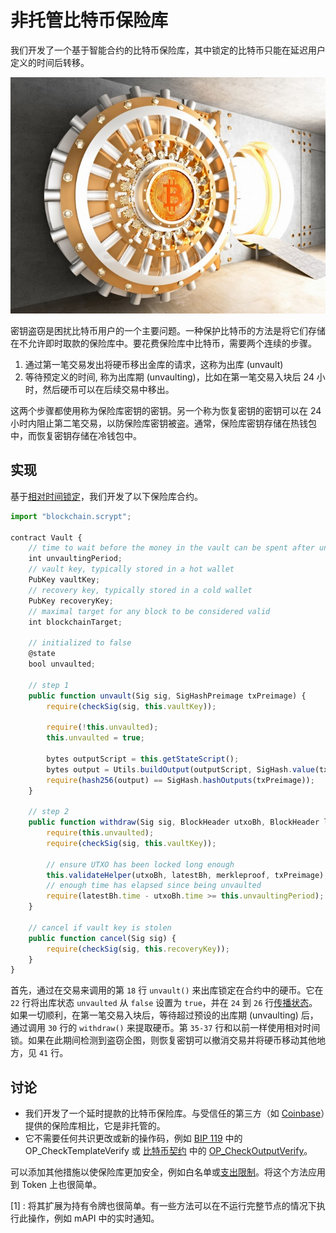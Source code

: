 # 非托管比特币保险库

我们开发了一个基于智能合约的比特币保险库，其中锁定的比特币只能在延迟用户定义的时间后转移。

![](./vault.jpg)

密钥盗窃是困扰比特币用户的一个主要问题。一种保护比特币的方法是将它们存储在不允许即时取款的保险库中。要花费保险库中比特币，需要两个连续的步骤。

1. 通过第一笔交易发出将硬币移出金库的请求，这称为出库 (unvault)
2. 等待预定义的时间, 称为出库期 (unvaulting)，比如在第一笔交易入块后 24 小时，然后硬币可以在后续交易中移出。

这两个步骤都使用称为保险库密钥的密钥。另一个称为恢复密钥的密钥可以在 24 小时内阻止第二笔交易，以防保险库密钥被盗。通常，保险库密钥存储在热钱包中，而恢复密钥存储在冷钱包中。

## 实现

基于[相对时间锁定](https://blog.csdn.net/freedomhero/article/details/122126885)，我们开发了以下保险库合约。

```javascript
import "blockchain.scrypt";

contract Vault {
    // time to wait before the money in the vault can be spent after unvaulted, using the vault key
    int unvaultingPeriod;
    // vault key, typically stored in a hot wallet
    PubKey vaultKey;
    // recovery key, typically stored in a cold wallet
    PubKey recoveryKey;
    // maximal target for any block to be considered valid
    int blockchainTarget;

    // initialized to false
    @state
    bool unvaulted;

    // step 1
    public function unvault(Sig sig, SigHashPreimage txPreimage) {
        require(checkSig(sig, this.vaultKey));

        require(!this.unvaulted);
        this.unvaulted = true;

        bytes outputScript = this.getStateScript();
        bytes output = Utils.buildOutput(outputScript, SigHash.value(txPreimage));
        require(hash256(output) == SigHash.hashOutputs(txPreimage));
    }

    // step 2
    public function withdraw(Sig sig, BlockHeader utxoBh, BlockHeader latestBh, MerkleProof merkleproof, SigHashPreimage txPreimage) {
        require(this.unvaulted);
        require(checkSig(sig, this.vaultKey));

        // ensure UTXO has been locked long enough
        this.validateHelper(utxoBh, latestBh, merkleproof, txPreimage);
        // enough time has elapsed since being unvaulted
        require(latestBh.time - utxoBh.time >= this.unvaultingPeriod);
    }

    // cancel if vault key is stolen
    public function cancel(Sig sig) {
        require(checkSig(sig, this.recoveryKey));
    }
}
```

首先，通过在交易来调用的第 `18` 行 `unvault()` 来出库锁定在合约中的硬币。它在 `22` 行将出库状态 `unvaulted` 从 `false` 设置为 `true`，并在 `24` 到 `26` 行[传播状态](https://xiaohuiliu.medium.com/introducing-stateful-properties-f0f6bce45a06)。如果一切顺利，在第一笔交易入块后，等待超过预设的出库期 (unvaulting) 后，通过调用 `30` 行的 `withdraw()` 来提取硬币。第 `35-37` 行和以前一样使用相对时间锁。如果在此期间检测到盗窃企图，则恢复密钥可以撤消交易并将硬币移动其他地方，见 `41` 行。

## 讨论

- 我们开发了一个延时提款的比特币保险库。与受信任的第三方（如 [Coinbase](https://help.coinbase.com/en/coinbase/getting-started/other/vaults-faq)）提供的保险库相比，它是非托管的。
- 它不需要任何共识更改或新的操作码，例如 [BIP 119](https://github.com/bitcoin/bips/blob/master/bip-0119.mediawiki#Wallet_Vaults) 中的 OP_CheckTemplateVerify 或 [比特币契约](https://hackingdistributed.com/2016/02/26/how-to-implement-secure-bitcoin-vaults/) 中的 [OP_CheckOutputVerify](http://fc16.ifca.ai/bitcoin/papers/MES16.pdf)。


可以添加其他措施以使保险库更加安全，例如白名单或[支出限制](https://xiaohuiliu.medium.com/patreon-on-bitcoin-4c3626d4ce5)。将这个方法应用到 Token 上也很简单。

[1] : 将其扩展为持有令牌也很简单。有一些方法可以在不运行完整节点的情况下执行此操作，例如 mAPI 中的实时通知。